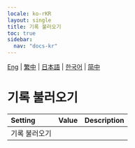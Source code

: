 ```yaml
---
locale: ko-rKR
layout: single
title: 기록 불러오기
toc: true
sidebar:
  nav: "docs-kr"
---
```

[Eng](/dancexr/menu/2025.4/chat/load_history) | [繁中](/tw/dancexr/menu/2025.4/chat/load_history) | [日本語](/jp/dancexr/menu/2025.4/chat/load_history) | [한국어](/kr/dancexr/menu/2025.4/chat/load_history) | [简中](/zh/dancexr/menu/2025.4/chat/load_history)

# 기록 불러오기



| Setting | Value | Description |
| :--- | --- | :--- |
| 기록 불러오기 || 
